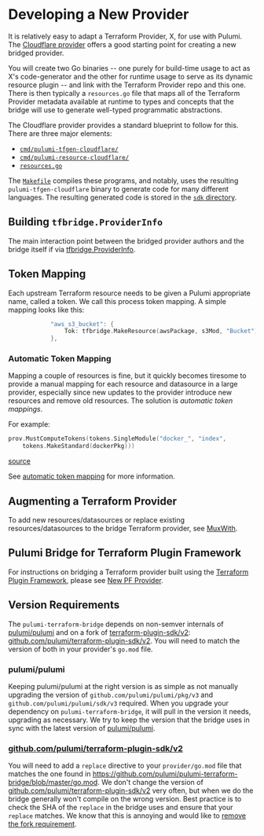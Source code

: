 # Developing a New Provider

It is relatively easy to adapt a Terraform Provider, X, for use with Pulumi.  The
[Cloudflare provider](https://github.com/pulumi/pulumi-cloudflare) offers a good starting
point for creating a new bridged provider.

You will create two Go binaries -- one purely for build-time usage to act as X's code-generator and the other for
runtime usage to serve as its dynamic resource plugin -- and link with the Terraform Provider repo and this one.
There is then typically a `resources.go` file that maps all of the Terraform Provider metadata available at runtime
to types and concepts that the bridge will use to generate well-typed programmatic abstractions.

The Cloudflare provider provides a standard blueprint to follow for this.  There are three major elements:

* [`cmd/pulumi-tfgen-cloudflare/`](https://github.com/pulumi/pulumi-cloudflare/tree/master/provider/cmd/pulumi-tfgen-cloudflare)
* [`cmd/pulumi-resource-cloudflare/`](https://github.com/pulumi/pulumi-cloudflare/tree/master/provider/cmd/pulumi-resource-cloudflare)
* [`resources.go`](https://github.com/pulumi/pulumi-cloudflare/blob/master/provider/resources.go)

The [`Makefile`](https://github.com/pulumi/pulumi-cloudflare/blob/master/Makefile) compiles these programs, and notably, uses
the resulting `pulumi-tfgen-cloudflare` binary to generate code for many different languages.  The resulting generated code is
stored in the [`sdk` directory](https://github.com/pulumi/pulumi-cloudflare/tree/master/sdk).


## Building `tfbridge.ProviderInfo`

The main interaction point between the bridged provider authors and the bridge itself if via [tfbridge.ProviderInfo](https://github.com/pulumi/pulumi-terraform-bridge/blob/5e17c6c7e2d877db7e1d9c0b953a06d3ecabbaea/pkg/tfbridge/info.go#L48). 


## Token Mapping

Each upstream Terraform resource needs to be given a Pulumi appropriate name, called a token. We call this process token
mapping. A simple mapping looks like this:

```go
			"aws_s3_bucket": {
				Tok: tfbridge.MakeResource(awsPackage, s3Mod, "Bucket"),
			},
```
### Automatic Token Mapping

Mapping a couple of resources is fine, but it quickly becomes tiresome to provide a manual mapping for each resource and
datasource in a large provider, especially since new updates to the provider introduce new resources and remove old resources. The
solution is *automatic token mappings*.

For example:

```go
prov.MustComputeTokens(tokens.SingleModule("docker_", "index",
	tokens.MakeStandard(dockerPkg)))
```

[source](https://github.com/pulumi/pulumi-docker/blob/014b3fa8b3d9369d4108e71006cf8d429c19bc13/provider/resources.go#L369-L371)

See [automatic token mapping](./automatic-token-mapping.md) for more information.

## Augmenting a Terraform Provider

To add new resources/datasources or replace existing resources/datasources to the bridge
Terraform provider, see [MuxWith](./muxwith.md).

## Pulumi Bridge for Terraform Plugin Framework

For instructions on bridging a Terraform provider built using the [Terraform Plugin
Framework](https://developer.hashicorp.com/terraform/plugin/framework), please see [New PF Provider](./new-pf-provider.md).

## Version Requirements

The `pulumi-terraform-bridge` depends on non-semver internals of [pulumi/pulumi](https://github.com/pulumi/pulumi) and on a fork
of [terraform-plugin-sdk/v2](https://github.com/hashicorp/terraform-plugin-sdk):
[github.com/pulumi/terraform-plugin-sdk/v2](https://github.com/pulumi/terraform-plugin-sdk). You will need to match the version of
both in your provider's `go.mod` file.

### pulumi/pulumi

Keeping pulumi/pulumi at the right version is as simple as not manually upgrading the version of `github.com/pulumi/pulumi/pkg/v3`
and `github.com/pulumi/pulumi/sdk/v3` required. When you upgrade your dependency on `pulumi-terraform-bridge`, it will pull in the
version it needs, upgrading as necessary. We try to keep the version that the bridge uses in sync with the latest version of
[pulumi/pulumi](https://github.com/pulumi/pulumi).

### [github.com/pulumi/terraform-plugin-sdk/v2](https://github.com/pulumi/terraform-plugin-sdk)

You will need to add a `replace` directive to your `provider/go.mod` file that matches the one found in
https://github.com/pulumi/pulumi-terraform-bridge/blob/master/go.mod.  We don't change the version of
[github.com/pulumi/terraform-plugin-sdk/v2](https://github.com/pulumi/terraform-plugin-sdk) very often, but when we do the bridge
generally won't compile on the wrong version. Best practice is to check the SHA of the `replace` in the bridge uses and ensure
that your `replace` matches. We know that this is annoying and would like to [remove the fork
requirement](https://github.com/pulumi/pulumi-terraform-bridge/issues/1956).
